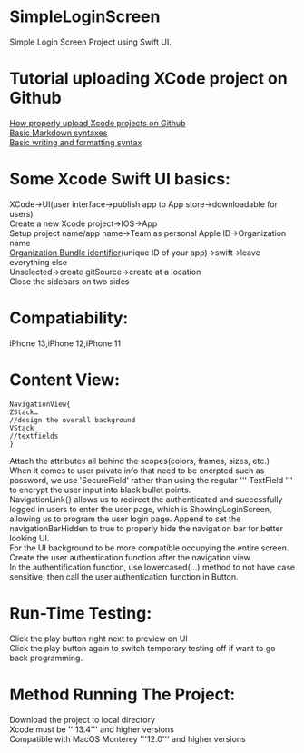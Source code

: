 # SimpleLoginScreen
Simple Login Screen Project using Swift UI. <br/>
# Tutorial uploading XCode project on Github
[How properly upload Xcode projects on Github](http://irenebosque.com/how-to-xcode-and-github/)<br/>
[Basic Markdown syntaxes](https://github.com/adam-p/markdown-here/wiki/Markdown-Cheatsheet)<br/>
[Basic writing and formatting syntax](https://docs.github.com/en/get-started/writing-on-github/getting-started-with-writing-and-formatting-on-github/basic-writing-and-formatting-syntax)
# Some Xcode Swift UI basics: 
XCode->UI(user interface->publish app to App store->downloadable for users)<br/>
Create a new Xcode project->IOS->App<br/>
Setup project name/app name->Team as personal Apple ID->Organization name<br/>
<ins>Organization Bundle identifier</ins>(unique ID of your app)->swift->leave everything else<br/>
Unselected->create gitSource->create at a location<br/>
Close the sidebars on two sides<br/>
# Compatiability: 
iPhone 13,iPhone 12,iPhone 11
# Content View:
    NavigationView{
    ZStack…
    //design the overall background
    VStack
    //textfields 
    }
Attach the attributes all behind the scopes(colors, frames, sizes, etc.)<br/>
When it comes to user private info that need to be encrpted such as password, we use
'SecureField'
rather than using the regular
'''
    TextField
'''
to encrypt the user input into black bullet points. <br/>
    NavigationLink{}
allows us to redirect the authenticated and successfully logged in users to enter the user page, which is ShowingLoginScreen, allowing us to program the user login page. Append to set the navigationBarHidden to true to properly hide the navigation bar for better looking UI. <br/>
For the UI background to be more compatible occupying the entire screen. <br/>
Create the user authentication function after the navigation view. <br/>
In the authentification function, use 
    lowercased(...)
method to not have case sensitive, then call the user authentication function in Button. 
# Run-Time Testing:
Click the play button right next to preview on UI <br/>
Click the play button again to switch temporary testing off if want to go back programming. 
# Method Running The Project:
Download the project to local directory<br/>
Xcode must be '''13.4''' and higher versions<br/>
Compatible with MacOS Monterey '''12.0''' and higher versions<br/>






    









